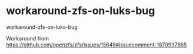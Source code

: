 # workaround-zfs-on-luks-bug
workaround-zfs-on-luks-bug

Workaround from https://github.com/openzfs/zfs/issues/15646#issuecomment-1870937865
